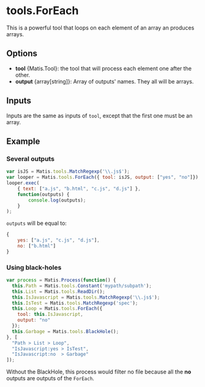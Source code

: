 # tools.ForEach


This is a powerful tool that loops on each element of an array an produces arrays.

## Options
* __tool__ {Matis.Tool}: the tool that will process each element one after the other.
* __output__ {array[string]}: Array of outputs' names. They all will be arrays.

## Inputs
Inputs are the same as inputs of `tool`, except that the first one must be an array.

## Example
### Several outputs
```js
var isJS = Matis.tools.MatchRegexp('\\.js$');
var looper = Matis.tools.ForEach({ tool: isJS, output: ["yes", "no"]});
looper.exec(
    { text: ["a.js", "b.html", "c.js", "d.js"] },
    function(outputs) {
        console.log(outputs);
    }
);
```

`outputs` will be equal to:
```js
{
    yes: ["a.js", "c.js", "d.js"],
    no: ["b.html"]
}
```

### Using black-holes
```js
var process = Matis.Process(function() {
  this.Path = Matis.tools.Constant('mypath/subpath');
  this.List = Matis.tools.ReadDir();
  this.IsJavascript = Matis.tools.MatchRegexp('\\.js$');
  this.IsTest = Matis.tools.MatchRegexp('spec');
  this.Loop = Matis.tools.ForEach({
    tool: this.IsJavascript,
    output: "no"
  });
  this.Garbage = Matis.tools.BlackHole();
}, [
  "Path > List > Loop",
  "IsJavascript:yes > IsTest",
  "IsJavascript:no  > Garbage"
]);
```

Without the BlackHole, this process would filter no file because all the __no__ outputs are outputs of the `ForEach`.

